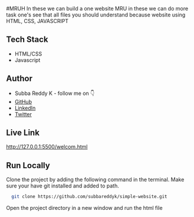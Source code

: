 
#MRUH
In these we can build a one website MRU in these we can do more task one's see that all files you should understand because website using HTML, CSS, JAVASCRIPT


## Tech Stack

- HTML/CSS
- Javascript


## Author

-   Subba Reddy K - follow me on 👇
-   [GitHub](https://github.com/subbareeddy)
-   [LinkedIn](https://www.linkedin.com/in/subbareddy-k-858468325/)
-   [Twitter](https://x.com/subbareddyk088)


## Live Link

http://127.0.0.1:5500/welcom.html


## Run Locally

Clone the project by adding the following command in the terminal.
Make sure your have git installed and added to path.

```bash
  git clone https://github.com/subbareddyk/simple-website.git
```

Open the project directory in a new window and run the html file

